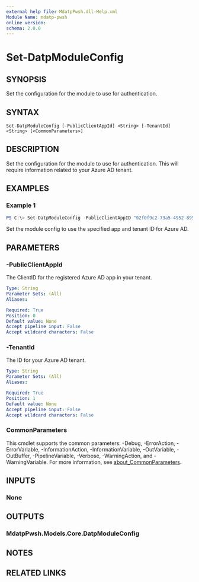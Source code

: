 ```yaml
---
external help file: MdatpPwsh.dll-Help.xml
Module Name: mdatp-pwsh
online version:
schema: 2.0.0
---
```


# Set-DatpModuleConfig

## SYNOPSIS
Set the configuration for the module to use for authentication.

## SYNTAX

```
Set-DatpModuleConfig [-PublicClientAppId] <String> [-TenantId] <String> [<CommonParameters>]
```

## DESCRIPTION
Set the configuration for the module to use for authentication. This will require information related to your Azure AD tenant.

## EXAMPLES

### Example 1
```powershell
PS C:\> Set-DatpModuleConfig -PublicClientAppID "02f0f9c2-73a5-4952-895b-86e518c14dbf" -TenantId "e51020fe-9fbc-4a4b-9e8d-16dac9fcd6b4"
```

Set the module config to use the specified app and tenant ID for Azure AD.

## PARAMETERS

### -PublicClientAppId
The ClientID for the registered Azure AD app in your tenant.

```yaml
Type: String
Parameter Sets: (All)
Aliases:

Required: True
Position: 0
Default value: None
Accept pipeline input: False
Accept wildcard characters: False
```

### -TenantId
The ID for your Azure AD tenant.

```yaml
Type: String
Parameter Sets: (All)
Aliases:

Required: True
Position: 1
Default value: None
Accept pipeline input: False
Accept wildcard characters: False
```

### CommonParameters
This cmdlet supports the common parameters: -Debug, -ErrorAction, -ErrorVariable, -InformationAction, -InformationVariable, -OutVariable, -OutBuffer, -PipelineVariable, -Verbose, -WarningAction, and -WarningVariable. For more information, see [about_CommonParameters](http://go.microsoft.com/fwlink/?LinkID=113216).

## INPUTS

### None
## OUTPUTS

### MdatpPwsh.Models.Core.DatpModuleConfig
## NOTES

## RELATED LINKS
